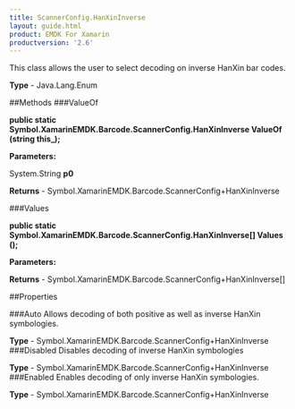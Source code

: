 ```yaml
---
title: ScannerConfig.HanXinInverse
layout: guide.html
product: EMDK For Xamarin 
productversion: '2.6' 
---
```

This class allows the user to select decoding on inverse HanXin bar codes.

**Type** - Java.Lang.Enum

##Methods
###ValueOf

**public static Symbol.XamarinEMDK.Barcode.ScannerConfig.HanXinInverse ValueOf (string this_);**


        

**Parameters:**

System.String **p0** 

**Returns** - Symbol.XamarinEMDK.Barcode.ScannerConfig+HanXinInverse

###Values

**public static Symbol.XamarinEMDK.Barcode.ScannerConfig.HanXinInverse[] Values ();**


        

**Parameters:**

**Returns** - Symbol.XamarinEMDK.Barcode.ScannerConfig+HanXinInverse[]

##Properties

###Auto
Allows decoding of both positive as well as inverse HanXin symbologies.

**Type** - Symbol.XamarinEMDK.Barcode.ScannerConfig+HanXinInverse
###Disabled
Disables decoding of inverse HanXin symbologies

**Type** - Symbol.XamarinEMDK.Barcode.ScannerConfig+HanXinInverse
###Enabled
Enables decoding of only inverse HanXin symbologies.

**Type** - Symbol.XamarinEMDK.Barcode.ScannerConfig+HanXinInverse
